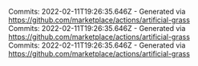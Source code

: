 Commits: 2022-02-11T19:26:35.646Z - Generated via https://github.com/marketplace/actions/artificial-grass
<br>
Commits: 2022-02-11T19:26:35.646Z - Generated via https://github.com/marketplace/actions/artificial-grass
<br>
Commits: 2022-02-11T19:26:35.646Z - Generated via https://github.com/marketplace/actions/artificial-grass
<br>
